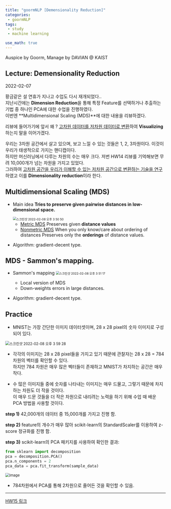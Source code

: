 ```yaml
---
title: "goormNLP [Demensionality Reduction]"  
categories:
 - goormNLP
tags:
 - study
 - machine learning

use_math: true
---
```


Auspice by Goorm, Manage by DAVIAN @ KAIST

## Lecture: Demensionality Reduction

2022-02-07

황금같은 설 연휴가 지나고 수업도 다시 재개되었다..  
지난시간에는 **Dimension Reduction**을 통해 특정 Feature를 선택하거나 추출하는 기법 중 하나인 PCA에 대한 수업을 진행하였다.  
이번엔 **Multidimensional Scaling (MDS)**에 대한 내용을 리뷰하겠다.  

리뷰에 들어가기에 앞서 왜 ? <u>고차원 데이터를 저차원 데이터로 변환</u>하여 **Visualizing**하는지 말을 이어가겠다.

우리는 3차원 공간에서 살고 있으며, 보고 느낄 수 있는 것들은 1, 2, 3차원이다. 이것이 우리가 태생적으로 가지는 핸디캡이다.  
하지만 머신러닝에서 다루는 차원의 수는 매우 크다. 저번 HW14 리뷰를 기억해보면 무려 10,000개가 넘는 차원을 가지고 있었다.  
그러하여 <u>고차원 공간을 우리가 이해할 수 있는 저차원 공간으로 변환하는 기술을 연구</u>하였고 이를 **Dimensionality reduction**이라 한다.



## Multidimensional Scaling (MDS)

- Main idea
    **Tries to preserve given pairwise distances in low-dimensional space.**

    <img src="https://user-images.githubusercontent.com/67947808/152933582-1c1f60c3-0218-4424-8d30-f95bebf856b3.png" alt="스크린샷 2022-02-08 오후 3 50 50" style="zoom:67%;" />

    - <u>Metric MDS</u>
    Preserves given **distance values** 
    - <u>Nonmetric MDS</u>
    When you only know/care about ordering of distances
    Preserves only the **orderings** of distance values.



- Algorithm: gradient-decent type. 



## MDS - Sammon's mapping.

- Sammon's mapping
    <img src="https://user-images.githubusercontent.com/67947808/152933627-183de09d-4cc1-478e-8536-af335488b817.png" alt="스크린샷 2022-02-08 오후 3 51 17" style="zoom:67%;" />
    - Local version of MDS
    - Down-weights errors in large distances.



- Algorithm: gradient-decent type. 



## Practice

- MNIST는 가장 간단한 이미지 데이터셋이며, 28 x 28 pixel의 숫자 이미지로 구성되어 있다.

<img src="https://user-images.githubusercontent.com/67947808/152934747-46ff3ff0-1c71-4329-bfe0-5b24b027fa39.png" alt="스크린샷 2022-02-08 오후 3 59 28" style="zoom: 80%;" />

- 각각의 이미지는 28 x 28 pixel들을 가지고 있기 때문에 관찰자는 28 x 28 = 784 차원의 벡터를 확인할 수 있다.  
하지만 784 차원은 매우 많은 벡터들이 존재하고 MNIST가 차지하는 공간은 매우 작다.

- 수 많은 이미지들 중에 숫자를 나타내는 이미지는 매우 드물고, 그렇기 때문에 차지하는 차원도 더 작을 것이다.  
  이 매우 드문 것들을 더 작은 차원으로 내리려는 노력을 하기 위해 수업 때 배운 PCA 방법을 사용할 것이다.



**step 1)** 42,000개의 데이터 중 15,000개를 가지고 진행 함.

**step 2)** feature의 개수가 매우 많아 scikit-learn의 StandardScaler를 이용하여 z-score 정규화를 진행 함.

**step 3)** scikit-learn의 PCA 패키지를 사용하여 확인한 결과:

```python
from sklearn import decomposition
pca = decomposition.PCA()
pca.n_components = 2
pca_data = pca.fit_transform(sample_data)
```

<img src="https://user-images.githubusercontent.com/67947808/152935326-4d46c09b-9cc7-4221-a02c-34e806e097fc.png" alt="image" style="zoom:80%;" />

- 784차원에서 PCA를 통해 2차원으로 줄어든 것을 확인할 수 있음.



---

[HW15 링크](https://github.com/wjh1065/goormNLP/blob/main/03_Machine_Learning/sol/%5BHW15%5D_Visualizing_MNIST.ipynb)
